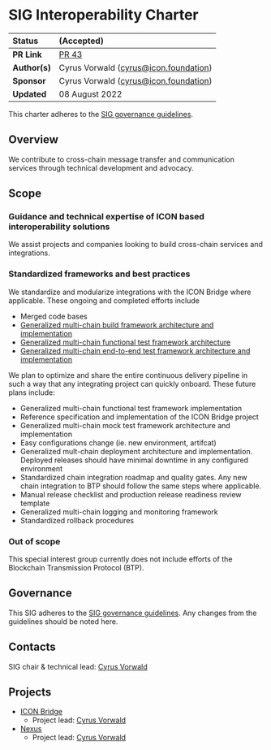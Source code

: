 # SIG Interoperability Charter

| Status        | (Accepted)       |
:-------------- |:---------------------------------------------------- |
| **PR Link**     | [PR 43](https://github.com/icon-project/community/pull/43)|
| **Author(s)** | Cyrus Vorwald (cyrus@icon.foundation) |
| **Sponsor**   | Cyrus Vorwald (cyrus@icon.foundation) |
| **Updated**   | 08 August 2022 |

This charter adheres to the [SIG governance guidelines](/guidelines/governance/sig-governance-guidelines.md).

## Overview

We contribute to cross-chain message transfer and communication services through technical development and advocacy.

## Scope

### Guidance and technical expertise of ICON based interoperability solutions

We assist projects and companies looking to build cross-chain services and integrations.

### Standardized frameworks and best practices

We standardize and modularize integrations with the ICON Bridge where applicable. These ongoing and completed efforts include

- Merged code bases
- [Generalized multi-chain build framework architecture and implementation](https://github.com/icon-project/icon-bridge/discussions/192)
- [Generalized multi-chain functional test framework architecture](https://github.com/icon-project/icon-bridge/discussions/134)
- [Generalized multi-chain end-to-end test framework architecture and implementation](https://github.com/icon-project/icon-bridge/discussions/141)

We plan to optimize and share the entire continuous delivery pipeline in such a way that any integrating project can quickly onboard. These future plans include:

- Generalized multi-chain functional test framework implementation
- Reference specification and implementation of the ICON Bridge project
- Generalized multi-chain mock test framework architecture and implementation
- Easy configurations change (ie. new environment, artifcat)
- Generalized mult-chain deployment architecture and implementation. Deployed releases should have minimal downtime in any configured environment
- Standardized chain integration roadmap and quality gates. Any new chain integration to BTP should follow the same steps where applicable.
- Manual release checklist and production release readiness review template
- Generalized multi-chain logging and monitoring framework
- Standardized rollback procedures

### Out of scope

This special interest group currently does not include efforts of the Blockchain Transmission Protocol (BTP).

## Governance

This SIG adheres to the [SIG governance guidelines](/guidelines/governance/sig-governance-guidelines.md). Any changes from the guidelines should be noted here.

## Contacts

SIG chair & technical lead: [Cyrus Vorwald](https://github.com/CyrusVorwald-ICON)

## Projects

- [ICON Bridge](https://github.com/icon-project/icon-bridge)
    - Project lead: [Cyrus Vorwald](https://github.com/CyrusVorwald-ICON)
- [Nexus](https://github.com/icon-project/Nexus)
    - Project lead: [Cyrus Vorwald](https://github.com/CyrusVorwald-ICON)
